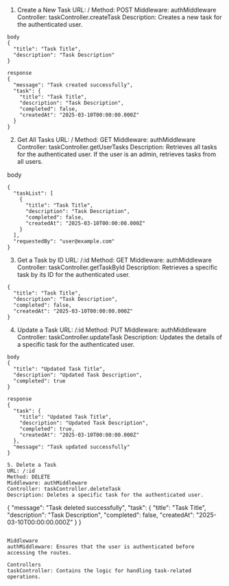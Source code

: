 1. Create a New Task
URL: /
Method: POST
Middleware: authMiddleware
Controller: taskController.createTask
Description: Creates a new task for the authenticated user.

```
body
{
  "title": "Task Title",
  "description": "Task Description"
}

response
{
  "message": "Task created successfully",
  "task": {
    "title": "Task Title",
    "description": "Task Description",
    "completed": false,
    "createdAt": "2025-03-10T00:00:00.000Z"
  }
}

```
2. Get All Tasks
URL: /
Method: GET
Middleware: authMiddleware
Controller: taskController.getUserTasks
Description: Retrieves all tasks for the authenticated user. If the user is an admin, retrieves tasks from all users.

body
```
{
  "taskList": [
    {
      "title": "Task Title",
      "description": "Task Description",
      "completed": false,
      "createdAt": "2025-03-10T00:00:00.000Z"
    }
  ],
  "requestedBy": "user@example.com"
}

```
3. Get a Task by ID
URL: /:id
Method: GET
Middleware: authMiddleware
Controller: taskController.getTaskById
Description: Retrieves a specific task by its ID for the authenticated user.

```
{
  "title": "Task Title",
  "description": "Task Description",
  "completed": false,
  "createdAt": "2025-03-10T00:00:00.000Z"
}
```
4. Update a Task
URL: /:id
Method: PUT
Middleware: authMiddleware
Controller: taskController.updateTask
Description: Updates the details of a specific task for the authenticated user.

```
body
{
  "title": "Updated Task Title",
  "description": "Updated Task Description",
  "completed": true
}

response
{
  "task": {
    "title": "Updated Task Title",
    "description": "Updated Task Description",
    "completed": true,
    "createdAt": "2025-03-10T00:00:00.000Z"
  },
  "message": "Task updated successfully"
}

5. Delete a Task
URL: /:id
Method: DELETE
Middleware: authMiddleware
Controller: taskController.deleteTask
Description: Deletes a specific task for the authenticated user.
```
{
  "message": "Task deleted successfully",
  "task": {
    "title": "Task Title",
    "description": "Task Description",
    "completed": false,
    "createdAt": "2025-03-10T00:00:00.000Z"
  }
}
```

Middleware
authMiddleware: Ensures that the user is authenticated before accessing the routes.

Controllers
taskController: Contains the logic for handling task-related operations.
